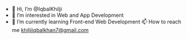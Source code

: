 - 👋 Hi, I’m @IqbalKhilji
- 👀 I’m interested in Web and App Development
- 🌱 I’m currently learning Front-end Web Development
📫 How to reach me khiljiiqbalkhan7@gmail.com
